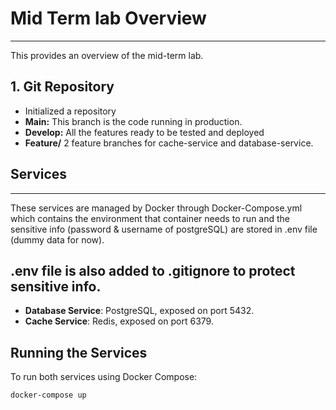 # Mid Term lab Overview
---
This provides an overview of the mid-term lab.

## 1. Git Repository
- Initialized a repository
- **Main:** This branch is the code running in production.
- **Develop:** All the features ready to be tested and deployed
- **Feature/** 2 feature branches for cache-service and database-service.

## Services

---
These services are managed by Docker through Docker-Compose.yml which contains the environment that container needs to run and the sensitive info (password & username of postgreSQL) are stored in .env file (dummy data for now). 

.env file is also added to .gitignore to protect sensitive info.
---

- **Database Service**: PostgreSQL, exposed on port 5432.
- **Cache Service**: Redis, exposed on port 6379.

## Running the Services
To run both services using Docker Compose:
```sh
docker-compose up
